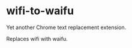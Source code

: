 wifi-to-waifu
=============

Yet another Chrome text replacement extension.

Replaces wifi with waifu.
